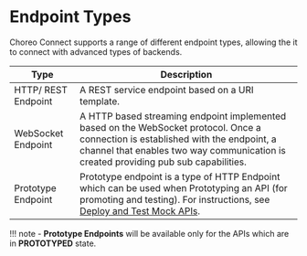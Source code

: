 # Endpoint Types

Choreo Connect supports a range of different endpoint types, allowing the it to connect with
  advanced types of backends.

|Type                     |Description                                                                                                                                                                                                                                                                                                                                                                                                       |
|-------------------------|------------------------------------------------------------------------------------------------------------------------------------------------------------------------------------------------------------------------------------------------------------------------------------------------------------------------------------------------------------------------------------------------------------|
| HTTP/ REST Endpoint     | A REST service endpoint based on a URI template.   |                  
| WebSocket Endpoint    | A HTTP based streaming endpoint implemented based on the WebSocket protocol. Once a connection is  established with the endpoint, a channel that enables two way communication is created providing pub sub capabilities. |                                                                                                                 
| Prototype Endpoint   | Prototype endpoint is a type of HTTP Endpoint which can be used when Prototyping an API (for promoting and testing). For instructions, see [Deploy and Test Mock APIs]({{base_path}}/design/prototype-api/deploy-and-test-mock-apis/).                                                                                                                                                                                                                                                                              |


!!! note
    - **Prototype Endpoints** will be available only for the APIs which are in **PROTOTYPED** state.







